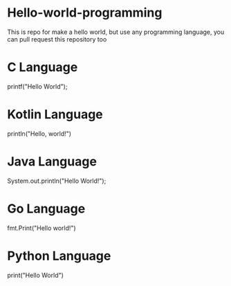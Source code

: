 # Hello-world-programming
This is repo for make a hello world, but use any programming language, you can pull request this repository too

# C Language
printf("Hello World");

# Kotlin Language
println("Hello, world!")

# Java Language
System.out.println("Hello World!");

# Go Language
fmt.Print("Hello world!")

# Python Language
print("Hello World")